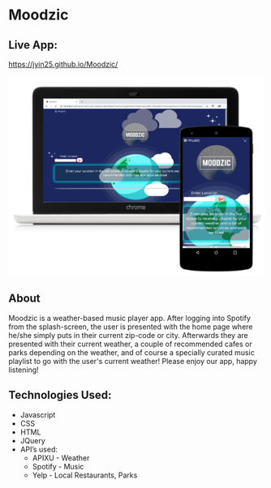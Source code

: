 # Moodzic

## Live App:
https://jyin25.github.io/Moodzic/

![screenshots](images/readme-image.png)

## About
Moodzic is a weather-based music player app. After logging into Spotify from the splash-screen, the user is presented with the home page where he/she simply puts in their current zip-code or city. Afterwards they are presented with their current weather, a couple of recommended cafes or parks depending on the weather, and of course a specially curated music playlist to go with the user's current weather! Please enjoy our app, happy listening! 

## Technologies Used:
* Javascript
* CSS
* HTML
* JQuery
* API’s used:
  * APIXU - Weather
  * Spotify - Music
  * Yelp - Local Restaurants, Parks
